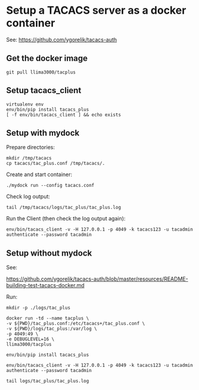 # Setup a TACACS server as a docker container

See: https://github.com/ygorelik/tacacs-auth

## Get the docker image

    git pull llima3000/tacplus


## Setup tacacs_client

    virtualenv env
    env/bin/pip install tacacs_plus
    [ -f env/bin/tacacs_client ] && echo exists

## Setup with mydock

Prepare directories:

    mkdir /tmp/tacacs
    cp tacacs/tac_plus.conf /tmp/tacacs/.

Create and start container:

    ./mydock run --config tacacs.conf
    
Check log output:

    tail /tmp/tacacs/logs/tac_plus/tac_plus.log

Run the Client (then check the log output again):

    env/bin/tacacs_client -v -H 127.0.0.1 -p 4049 -k tacacs123 -u tacadmin authenticate --password tacadmin




## Setup without mydock

See:

https://github.com/ygorelik/tacacs-auth/blob/master/resources/README-building-test-tacacs-docker.md

Run:

    mkdir -p ./logs/tac_plus
    
    docker run -td --name tacplus \
    -v ${PWD}/tac_plus.conf:/etc/tacacs+/tac_plus.conf \
    -v ${PWD}/logs/tac_plus:/var/log \
    -p 4049:49 \
    -e DEBUGLEVEL=16 \
    llima3000/tacplus
    
    env/bin/pip install tacacs_plus
    
    env/bin/tacacs_client -v -H 127.0.0.1 -p 4049 -k tacacs123 -u tacadmin authenticate --password tacadmin
    
    tail logs/tac_plus/tac_plus.log
    
